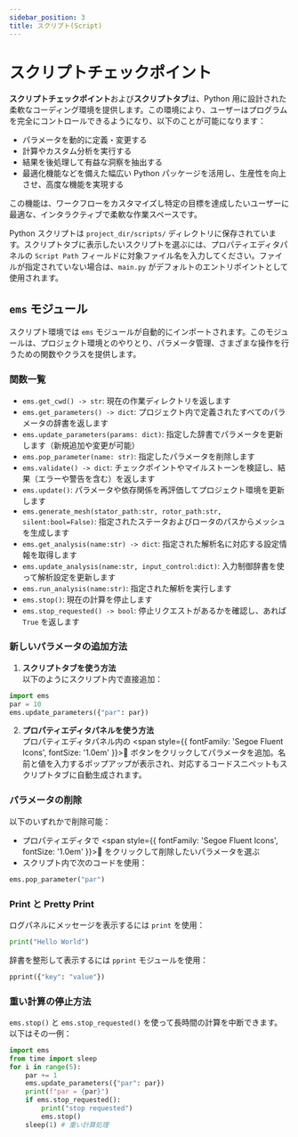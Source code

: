 ```yaml
---
sidebar_position: 3
title: スクリプト(Script)
---
```


# スクリプトチェックポイント

**スクリプトチェックポイント**および**スクリプトタブ**は、Python 用に設計された柔軟なコーディング環境を提供します。この環境により、ユーザーはプログラムを完全にコントロールできるようになり、以下のことが可能になります：

- パラメータを動的に定義・変更する  
- 計算やカスタム分析を実行する  
- 結果を後処理して有益な洞察を抽出する  
- 最適化機能などを備えた幅広い Python パッケージを活用し、生産性を向上させ、高度な機能を実現する  

この機能は、ワークフローをカスタマイズし特定の目標を達成したいユーザーに最適な、インタラクティブで柔軟な作業スペースです。

Python スクリプトは `project_dir/scripts/` ディレクトリに保存されています。スクリプトタブに表示したいスクリプトを選ぶには、プロパティエディタパネルの `Script Path` フィールドに対象ファイル名を入力してください。ファイルが指定されていない場合は、`main.py` がデフォルトのエントリポイントとして使用されます。

## `ems` モジュール
スクリプト環境では `ems` モジュールが自動的にインポートされます。このモジュールは、プロジェクト環境とのやりとり、パラメータ管理、さまざまな操作を行うための関数やクラスを提供します。

### 関数一覧

- `ems.get_cwd() -> str`: 現在の作業ディレクトリを返します  
- `ems.get_parameters() -> dict`: プロジェクト内で定義されたすべてのパラメータの辞書を返します  
- `ems.update_parameters(params: dict)`: 指定した辞書でパラメータを更新します（新規追加や変更が可能）  
- `ems.pop_parameter(name: str)`: 指定したパラメータを削除します  
- `ems.validate() -> dict`: チェックポイントやマイルストーンを検証し、結果（エラーや警告を含む）を返します  
- `ems.update()`: パラメータや依存関係を再評価してプロジェクト環境を更新します  
- `ems.generate_mesh(stator_path:str, rotor_path:str, silent:bool=False)`: 指定されたステータおよびロータのパスからメッシュを生成します  
- `ems.get_analysis(name:str) -> dict`: 指定された解析名に対応する設定情報を取得します  
- `ems.update_analysis(name:str, input_control:dict)`: 入力制御辞書を使って解析設定を更新します  
- `ems.run_analysis(name:str)`: 指定された解析を実行します  
- `ems.stop()`: 現在の計算を停止します  
- `ems.stop_requested() -> bool`: 停止リクエストがあるかを確認し、あれば `True` を返します  

### 新しいパラメータの追加方法

1. **スクリプトタブを使う方法**  
以下のようにスクリプト内で直接追加：
```python
import ems
par = 10
ems.update_parameters({"par": par})
```

2. **プロパティエディタパネルを使う方法**  
プロパティエディタパネル内の <span style={{ fontFamily: 'Segoe Fluent Icons', fontSize: '1.0em' }}>&#xF8AA;</span> ボタンをクリックしてパラメータを追加。名前と値を入力するポップアップが表示され、対応するコードスニペットもスクリプトタブに自動生成されます。

### パラメータの削除

以下のいずれかで削除可能：

- プロパティエディタで   <span style={{ fontFamily: 'Segoe Fluent Icons', fontSize: '1.0em' }}>&#xE74D;</span> をクリックして削除したいパラメータを選ぶ  
- スクリプト内で次のコードを使用：
```python
ems.pop_parameter("par")
```

### Print と Pretty Print

ログパネルにメッセージを表示するには `print` を使用：
```python
print("Hello World")
```

辞書を整形して表示するには `pprint` モジュールを使用：
```python
pprint({"key": "value"})
```

### 重い計算の停止方法

`ems.stop()` と `ems.stop_requested()` を使って長時間の計算を中断できます。以下はその一例：
```python
import ems
from time import sleep
for i in range(5):
    par += 1
    ems.update_parameters({"par": par})
    print(f"par = {par}")
    if ems.stop_requested():
        print("stop requested")
        ems.stop()
    sleep(1) # 重い計算処理
```
